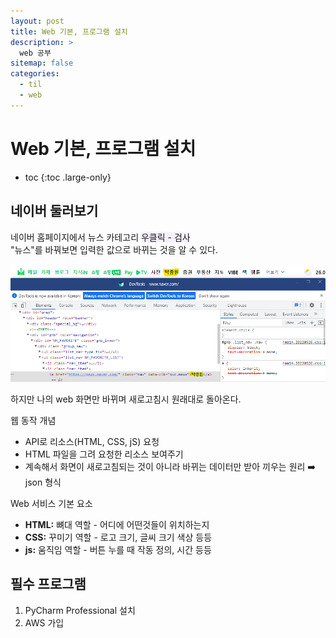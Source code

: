 ```yaml
---
layout: post
title: Web 기본, 프로그램 설치
description: >
  web 공부
sitemap: false
categories:
  - til
  - web
---
```


# Web 기본, 프로그램 설치

* toc
{:toc .large-only}

## 네이버 둘러보기

네이버 홈페이지에서 뉴스 카테고리 <span style='background-color: #f5f0ff'>우클릭 - 검사</span>  
"뉴스"를 바꿔보면 입력한 값으로 바뀌는 것을 알 수 있다.

![그림1](/assets/img/web/naver_hack.png)

하지만 나의 web 화면만 바뀌며 새로고침시 원래대로 돌아온다.

웹 동작 개념
- API로 리소스(HTML, CSS, jS) 요청
- HTML 파일을 그려 요청한 리소스 보여주기 
- 계속해서 화면이 새로고침되는 것이 아니라 바뀌는 데이터만 받아 끼우는 원리 ➡️ json 형식

Web 서비스 기본 요소
- __HTML:__ 뼈대 역할 - 어디에 어떤것들이 위치하는지
- __CSS:__ 꾸미기 역할 - 로고 크기, 글씨 크기 색상 등등
- __js:__ 움직임 역할 - 버튼 누를 때 작동 정의, 시간 등등

## 필수 프로그램

1. PyCharm Professional 설치
2. AWS 가입